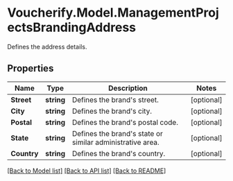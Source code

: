 # Voucherify.Model.ManagementProjectsBrandingAddress
Defines the address details.

## Properties

Name | Type | Description | Notes
------------ | ------------- | ------------- | -------------
**Street** | **string** | Defines the brand&#39;s street. | [optional] 
**City** | **string** | Defines the brand&#39;s city. | [optional] 
**Postal** | **string** | Defines the brand&#39;s postal code. | [optional] 
**State** | **string** | Defines the brand&#39;s state or similar administrative area. | [optional] 
**Country** | **string** | Defines the brand&#39;s country. | [optional] 

[[Back to Model list]](../README.md#documentation-for-models) [[Back to API list]](../README.md#documentation-for-api-endpoints) [[Back to README]](../README.md)

